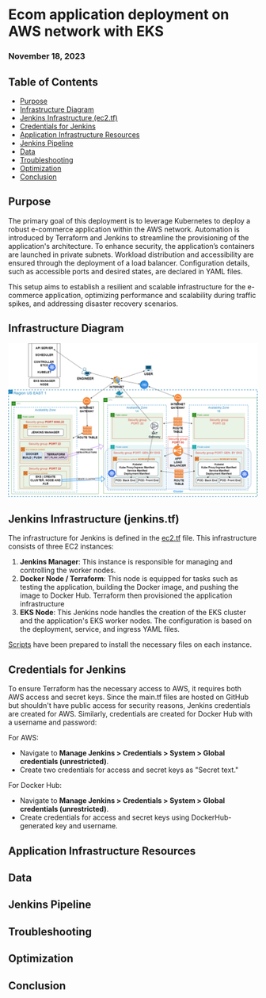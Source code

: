 # Ecom application deployment on AWS network with EKS

### November 18, 2023

## Table of Contents
- [Purpose](#purpose)
- [Infrastructure Diagram](#infrastructure-diagram)
- [Jenkins Infrastructure (ec2.tf)](#jenkins-infrastructure-ec2tf)
- [Credentials for Jenkins](#credentials-for-jenkins)
- [Application Infrastructure Resources](#application-infrastructure-resources)
- [Jenkins Pipeline](#jenkins-pipeline)
- [Data](#data)
- [Troubleshooting](#troubleshooting)
- [Optimization](#optimization)
- [Conclusion](#conclusion)

## Purpose

The primary goal of this deployment is to leverage Kubernetes to deploy a robust e-commerce application within the AWS network. Automation is introduced by Terraform and Jenkins to streamline the provisioning of the application's architecture. To enhance security, the application’s containers are launched in private subnets. Workload distribution and accessibility are ensured through the deployment of a load balancer. Configuration details, such as accessible ports and desired states, are declared in YAML files.

This setup aims to establish a resilient and scalable infrastructure for the e-commerce application, optimizing performance and scalability during traffic spikes, and addressing disaster recovery scenarios.

## Infrastructure Diagram
![Infrastructure Diagram](Results/Deploy9.png)

## Jenkins Infrastructure (jenkins.tf)
The infrastructure for Jenkins is defined in the [ec2.tf](jenkinsenv/jenkins.tf) file. This infrastructure consists of three EC2 instances:

1. **Jenkins Manager**: This instance is responsible for managing and controlling the worker nodes.
2. **Docker Node / Terraform**: This node is equipped for tasks such as testing the application, building the Docker image, and pushing the image to Docker Hub. Terraform then provisioned the application infrastructure 
3. **EKS Node**: This Jenkins node handles the creation of the EKS cluster and the application's EKS worker nodes. The configuration is based on the deployment, service, and ingress YAML files.

[Scripts](jenkinsenv/jenkins.sh) have been prepared to install the necessary files on each instance.

## Credentials for Jenkins
To ensure Terraform has the necessary access to AWS, it requires both AWS access and secret keys. Since the main.tf files are hosted on GitHub but shouldn't have public access for security reasons, Jenkins credentials are created for AWS. Similarly, credentials are created for Docker Hub with a username and password:

For AWS:

- Navigate to **Manage Jenkins > Credentials > System > Global credentials (unrestricted)**.
- Create two credentials for access and secret keys as "Secret text."

For Docker Hub:

- Navigate to **Manage Jenkins > Credentials > System > Global credentials (unrestricted)**.
- Create credentials for access and secret keys using DockerHub-generated key and username.

## Application Infrastructure Resources

## Data

## Jenkins Pipeline

## Troubleshooting

## Optimization

## Conclusion
